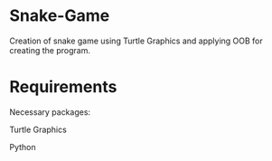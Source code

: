 # Snake-Game
Creation of snake game using Turtle Graphics and applying OOB for creating the program.

# Requirements
Necessary packages:

Turtle Graphics

Python

